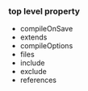 ### top level property

- compileOnSave
- extends
- compileOptions
- files
- include
- exclude
- references
